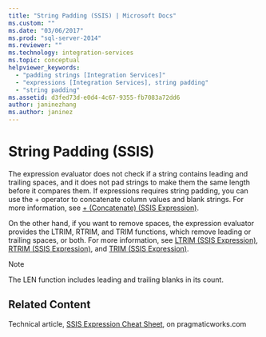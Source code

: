 ```yaml
---
title: "String Padding (SSIS) | Microsoft Docs"
ms.custom: ""
ms.date: "03/06/2017"
ms.prod: "sql-server-2014"
ms.reviewer: ""
ms.technology: integration-services
ms.topic: conceptual
helpviewer_keywords: 
  - "padding strings [Integration Services]"
  - "expressions [Integration Services], string padding"
  - "string padding"
ms.assetid: d3fed73d-e0d4-4c67-9355-fb7083a72dd6
author: janinezhang
ms.author: janinez
---
```

# String Padding (SSIS)
  The expression evaluator does not check if a string contains leading and trailing spaces, and it does not pad strings to make them the same length before it compares them. If expressions requires string padding, you can use the + operator to concatenate column values and blank strings. For more information, see [+ &#40;Concatenate&#41; &#40;SSIS Expression&#41;](concatenate-ssis-expression.md).  
  
 On the other hand, if you want to remove spaces, the expression evaluator provides the LTRIM, RTRIM, and TRIM functions, which remove leading or trailing spaces, or both. For more information, see [LTRIM &#40;SSIS Expression&#41;](trim-ssis-expression.md), [RTRIM &#40;SSIS Expression&#41;](rtrim-ssis-expression.md), and [TRIM &#40;SSIS Expression&#41;](trim-ssis-expression.md).  
  
> [!NOTE]  
>  The LEN function includes leading and trailing blanks in its count.  
  
## Related Content  
 Technical article, [SSIS Expression Cheat Sheet](https://pragmaticworks.com/Resources/Cheat-Sheets/SSIS-Expression-Cheat-Sheet
), on pragmaticworks.com  
  
  
